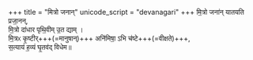 +++
title = "मित्रो जनान्"
unicode_script = "devanagari"
+++
मि॒त्रो जना॑न् यातयति प्रजा॒नन्,  
मि॒त्रो दा॑धार पृथि॒वीम् उ॒त द्याम् ।  
मि॒त्रᳵ कृ॒ष्टीर्+++(=मानुषान्)+++ अनि॑मिषा॒ ऽभि च॑ष्टे+++(=वीक्षते)+++,  
स॒त्याय॑ ह॒व्यं घृ॒तव॑द् विधेम॥
